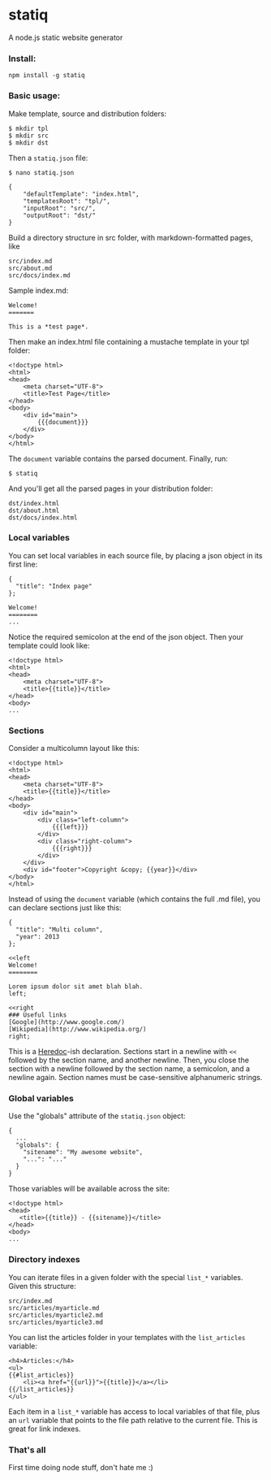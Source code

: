 statiq
======

A node.js static website generator

### Install:

    npm install -g statiq

### Basic usage:

Make template, source and distribution folders:

    $ mkdir tpl
    $ mkdir src
    $ mkdir dst

Then a `statiq.json` file:

    $ nano statiq.json
    
    {
        "defaultTemplate": "index.html",
        "templatesRoot": "tpl/",
        "inputRoot": "src/",
        "outputRoot": "dst/"
    }

Build a directory structure in src folder, with markdown-formatted pages, like

    src/index.md
    src/about.md
    src/docs/index.md

Sample index.md:

    Welcome!
    =======
    
    This is a *test page*.

Then make an index.html file containing a mustache template in your tpl folder:

    <!doctype html>
    <html>
    <head>
        <meta charset="UTF-8">
        <title>Test Page</title>
    </head>
    <body>
        <div id="main">
            {{{document}}}
        </div>
    </body>
    </html>

The `document` variable contains the parsed document.
Finally, run:

    $ statiq

And you'll get all the parsed pages in your distribution folder:

    dst/index.html
    dst/about.html
    dst/docs/index.html

### Local variables

You can set local variables in each source file, by placing a json object in its first line:

    {
      "title": "Index page"
    };
    
    Welcome!
    ========
    ...


Notice the required semicolon at the end of the json object.
Then your template could look like:

    <!doctype html>
    <html>
    <head>
        <meta charset="UTF-8">
        <title>{{title}}</title>
    </head>
    <body>
    ...

### Sections

Consider a multicolumn layout like this:

    <!doctype html>
    <html>
    <head>
        <meta charset="UTF-8">
        <title>{{title}}</title>
    </head>
    <body>
        <div id="main">
            <div class="left-column">
                {{{left}}}
            </div>
            <div class="right-column">
                {{{right}}}
            </div>
        </div>
        <div id="footer">Copyright &copy; {{year}}</div>
    </body>
    </html>

Instead of using the `document` variable (which contains the full .md file), you can declare sections just like this:

    {
      "title": "Multi column",
      "year": 2013
    };
    
    <<left
    Welcome!
    ========
    
    Lorem ipsum dolor sit amet blah blah.
    left;
    
    <<right
    ### Useful links
    [Google](http://www.google.com/)
    [Wikipedia](http://www.wikipedia.org/)
    right;

This is a [Heredoc](http://en.wikipedia.org/wiki/Here_document)-ish declaration.
Sections start in a newline with `<<` followed by the section name, and another newline.
Then, you close the section with a newline followed by the section name, a semicolon, and a newline again.
Section names must be case-sensitive alphanumeric strings.

### Global variables

Use the "globals" attribute of the `statiq.json` object:

    {
      ...
      "globals": {
        "sitename": "My awesome website",
        "...": "..."
      }
    }

Those variables will be available across the site:

    <!doctype html>
    <head>
       <title>{{title}} - {{sitename}}</title>
    </head>
    <body>
    ...

### Directory indexes

You can iterate files in a given folder with the special `list_*` variables.
Given this structure:

    src/index.md
    src/articles/myarticle.md
    src/articles/myarticle2.md
    src/articles/myarticle3.md

You can list the articles folder in your templates with the `list_articles` variable:

    <h4>Articles:</h4>
    <ul>
    {{#list_articles}}
        <li><a href="{{url}}">{{title}}</a></li>
    {{/list_articles}}
    </ul>

Each item in a `list_*` variable has access to local variables of that file,
plus an `url` variable that points to the file path relative to the current file. This is great for link indexes.

### That's all

First time doing node stuff, don't hate me :)

